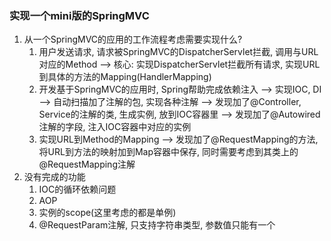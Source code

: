 ### 实现一个mini版的SpringMVC
1. 从一个SpringMVC的应用的工作流程考虑需要实现什么?
    1. 用户发送请求, 请求被SpringMVC的DispatcherServlet拦截, 调用与URL对应的Method --> 核心: 实现DispatcherServlet拦截所有请求, 实现URL到具体的方法的Mapping(HandlerMapping)
    2. 开发基于SpringMVC的应用时, Spring帮助完成依赖注入
    --> 实现IOC, DI
    --> 自动扫描加了注解的包, 实现各种注解
    --> 发现加了@Controller, Service的注解的类, 生成实例, 放到IOC容器里
    --> 发现加了@Autowired注解的字段, 注入IOC容器中对应的实例
    3. 实现URL到Method的Mapping
    --> 发现加了@RequestMapping的方法, 将URL到方法的映射加到Map容器中保存, 同时需要考虑到其类上的@RequestMapping注解
2. 没有完成的功能
    1. IOC的循环依赖问题
    2. AOP
    3. 实例的scope(这里考虑的都是单例)
    4. @RequestParam注解, 只支持字符串类型, 参数值只能有一个


